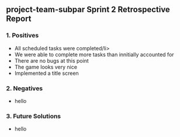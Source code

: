 <h2>project-team-subpar Sprint 2 Retrospective Report</h2>

<h3>1. Positives</h3>
<ul>
  <li>All scheduled tasks were completed/li>
  <li>We were able to complete more tasks than innitially accounted for</li>
  <li>There are no bugs at this point</li>
  <li>The game looks very nice</li>
  <li>Implemented a title screen</li>


</ul>

<h3>2. Negatives</h3>
<ul>
<li>hello</li>
</ul>

<h3>3. Future Solutions</h3>
<ul>
<li>hello</li>
</ul>
